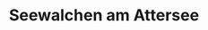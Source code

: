 ---
title: Seewalchen am Attersee
url: /seewalchen-am-attersee/
latitude: 47.955
longitude: 13.585
---